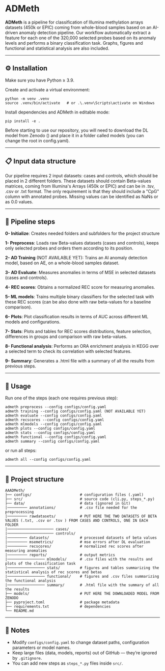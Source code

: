 # ADMeth

**ADMeth** is a pipeline for classification of Illumina methylation arrays datasets (450k or EPIC) coming from whole-blood samples based on an AI-driven anomaly detection pipeline. Our workflow automatically extract a feature for each one of the 320,000 selected probes based on its anomaly levels and performs a binary classification task. Graphs, figures and functional and statistical analysis are also included. 

---

## ⚙️ Installation

Make sure you have Python ≥ 3.9.

Create and activate a virtual environment:

    python -m venv .venv
    source .venv/bin/activate   # or .\.venv\Scripts\activate on Windows

Install dependencies and ADMeth in editable mode:

    pip install -e .

Before starting to use our repository, you will need to download the DL model from Zenodo () and place it in a folder called models (you can change the root in config.yaml).

---
## 📋 Input data structure

Our pipeline requires 2 input datasets: cases and controls, which should be placed in 2 different folders. These datasets should contain Beta-values matrices, coming from Illumina's Arrays (450k or EPIC) and can be in .tsv, .csv or .txt format. The only requirement is that they should include a "CpG" column with annotated probes. Missing values can be identified as NaNs or as 0.0 values.

---
## 🔗 Pipeline steps
**0- Initialize**: Creates needed folders and subfolders for the project structure

**1- Preprocess**: Loads raw Beta-values datasets (cases and controls), keeps only selected probes and orders them according to its position.

**2- AD Training** (NOT AVAILABLE YET): Trains an AI anomaly detection model, based on AE, on a whole-blood samples dataset. 

**3- AD Evaluate**: Measures anomalies in terms of MSE in selected datasets (cases and controls).

**4- REC scores**: Obtains a normalized REC score for measuring anomalies.

**5- ML models**: Trains multiple binary classifiers for the selected task with these REC scores (can be also done with raw beta-values for a baseline comparison).

**6- Plots**: Plot classification results in terms of AUC across different ML models and configurations.

**7- Stats**: Plots and tables for REC scores distributions, feature selection, differences in groups and comparison with raw beta-values.

**8- Functional analysis**: Performs an ORA enrichment analysis in KEGG over a selected term to check its correlation with selected features.

**9- Summary**: Generates a .html file with a summary of all the results from previous steps.

---
## 🚀 Usage

Run one of the steps (each one requires previous step):

    admeth preprocess --config configs/config.yaml
    admeth training --config configs/config.yaml (NOT AVAILABLE YET)
    admeth evaluate --config configs/config.yaml
    admeth recscores --config configs/config.yaml
    admeth mlmodels --config configs/config.yaml
    admeth plots --config configs/config.yaml
    admeth stats --config configs/config.yaml
    admeth functional --config configs/config.yaml
    admeth summary --config configs/config.yaml 

or run all steps:

    admeth all --config configs/config.yaml

---
## 📁 Project structure

    AAADMeth/
    ├── configs/                      # configuration files (.yaml)
    ├── src/                          # source code (cli.py, steps_*.py)
    ├── data/                         # data (ignored in Git)
    |───────── annotations/           # .csv file needed for the preprocessing
    |───────── rawdatasets/           # PUT HERE THE TWO DATASETS OF BETA VALUES (.txt, .csv or .tsv ) FROM CASES AND CONTROLS, ONE IN EACH FOLDER
    |───────────────────── cases/
    |───────────────────── controls/   
    |───────── datasets/              # processed datasets of beta values
    |───────── msemetrics/            # mse errors after DL evaluation
    |───────── recscores/             # normalized rec scores after measuring anomalies
    |───────── reports/               # output metrics 
    |───────────────── mlmodels/      # .csv files with the results and plots of the classification task
    |───────────────── stats/         # figures and tables summarizing the statistical analysis of rec scores and betas
    |───────────────── functional/    # figures and .csv files summarizing the functional analysis
    |───────────────── summary/       # .html file with the summary of all the results
    ├── models/                       # PUT HERE THE DOWNLOADED MODEL FROM ZENODO 
    ├── pyproject.toml                # package metadata
    ├── requirements.txt              # dependencies
    └── README.md          

---
## 🧠 Notes

- Modify `configs/config.yaml` to change dataset paths, configuration parameters or model names.
- Keep large files (data, models, reports) out of GitHub — they’re ignored by `.gitignore`.
- You can add new steps as `steps_*.py` files inside `src/`.
